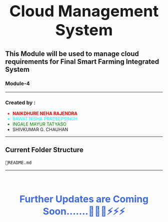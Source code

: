 <h1 style="text-align: center;font-size: 50px;">Cloud Management System</h1>

## This Module will be used to manage cloud requirements for Final Smart Farming Integrated System

### Module-4

<hr>
<h3>Created by :</h3>
<ul>
    <li style="color: red; font-weight: bolder;">NAIKDHURE NEHA RAJENDRA</li>
    <li style="color: aqua;">RAWAT NISHA PRADEEPSINGH</li>
    <li style="color: green;">INGALE MAYUR TATYASO</li>
    <li>SHIVKUMAR G. CHAUHAN</li>
</ul>
<hr>


## Current Folder Structure
<pre style="line-height: 20px;">
📜README.md
</pre>
<hr>


<br/>
<h4 style="text-align: center;font-size: 30px;color: royalblue;">Further Updates are Coming Soon.......🚀🚀🚀⚡⚡⚡</h4>